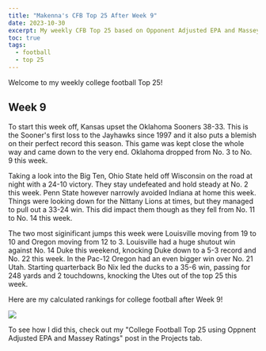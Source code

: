 ```yaml
---
title: "Makenna's CFB Top 25 After Week 9"
date: 2023-10-30
excerpt: My weekly CFB Top 25 based on Opponent Adjusted EPA and Massey Ratings
toc: true
tags:
  - football
  - top 25
---
```


Welcome to my weekly college football Top 25!

## Week 9

To start this week off, Kansas upset the Oklahoma Sooners 38-33. This is the Sooner's first loss to the Jayhawks since 1997 and it also puts a blemish on their perfect record this season. This game was kept close the whole way and came down to the very end. Oklahoma dropped from No. 3 to No. 9 this week. 

Taking a look into the Big Ten, Ohio State held off Wisconsin on the road at night with a 24-10 victory. They stay undefeated and hold steady at No. 2 this week. Penn State however narrowly avoided Indiana at home this week. Things were looking down for the Nittany Lions at times, but they managed to pull out a 33-24 win. This did impact them though as they fell from No. 11 to No. 14 this week. 

The two most siginificant jumps this week were Louisville moving from 19 to 10 and Oregon moving from 12 to 3. Louisville had a huge shutout win against No. 14 Duke this weekend, knocking Duke down to a 5-3 record and No. 22 this week. In the Pac-12 Oregon had an even bigger win over No. 21 Utah. Starting quarterback Bo Nix led the ducks to a 35-6 win, passing for 248 yards and 2 touchdowns, knocking the Utes out of the top 25 this week.  

Here are my calculated rankings for college football after Week 9! 

![](/makenna-hack.github.io/portfolio/opp_adj_rank/top_25_week9.png)

To see how I did this, check out my "College Football Top 25 using Oppnent Adjusted EPA and Massey Ratings" post in the Projects tab.
